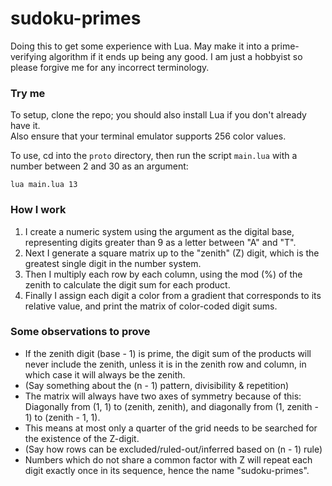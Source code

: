 # sudoku-primes
Doing this to get some experience with Lua. May make it into a prime-verifying algorithm if it ends up being any good.
I am just a hobbyist so please forgive me for any incorrect terminology. <br>

### Try me
To setup, clone the repo; you should also install Lua if you don't already have it.<br>
Also ensure that your terminal emulator supports 256 color values.<br>

To use, cd into the `proto` directory, then run the script `main.lua` 
with a number between 2 and 30 as an argument:<br>
``` 
lua main.lua 13 
```

### How I work
1. I create a numeric system using the argument as the digital base,
representing digits greater than 9 as a letter between "A" and "T".<br>
2. Next I generate a square matrix up to the "zenith" (Z) digit,
which is the greatest single digit in the number system.<br>
3. Then I multiply each row by each column, using the mod (%) of the zenith 
to calculate the digit sum for each product.<br>
4. Finally I assign each digit a color from a gradient that corresponds
to its relative value, and print the matrix of color-coded digit sums.<br>

### Some observations to prove
- If the zenith digit (base - 1) is prime, the digit sum of the products
will never include the zenith, unless it is in the zenith row and column,
in which case it will always be the zenith.
- (Say something about the (n - 1) pattern, divisibility & repetition)
- The matrix will always have two axes of symmetry because of this:
Diagonally from (1, 1) to (zenith, zenith), and
diagonally from (1, zenith - 1) to (zenith - 1, 1).
- This means at most only a quarter of the grid needs to be searched
for the existence of the Z-digit.
- (Say how rows can be excluded/ruled-out/inferred based on (n - 1) rule)
- Numbers which do not share a common factor with Z will repeat
each digit exactly once in its sequence, hence the name "sudoku-primes".
